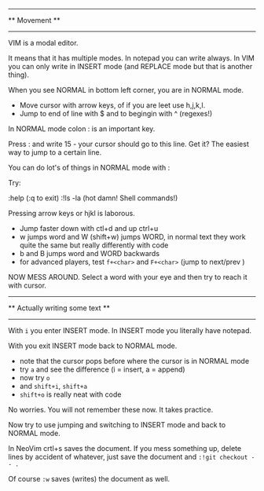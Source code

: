 ********************************
** Movement                   **
********************************

VIM is a modal editor.

It means that it has multiple modes. In notepad you can write always. In VIM you can only write in INSERT mode (and REPLACE mode but that is another thing).

When you see NORMAL in bottom left corner, you are in NORMAL mode.

- Move cursor with arrow keys, of if you are leet use h,j,k,l.
- Jump to end of line with $ and to begingin with ^ (regexes!)

In NORMAL mode colon : is an important key. 

Press : and write 15 - your cursor should go to this line. Get it? The easiest way to jump to a certain line.

You can do lot's of things in NORMAL mode with :

Try:

:help (:q to exit)
:!ls -la (hot damn! Shell commands!)

Pressing arrow keys or hjkl is laborous.

- Jump faster down with ctl+d and up ctrl+u
- w jumps word and W (shift+w) jumps WORD, in normal text they work quite the same but really differently with code
- b and B jumps word and WORD backwards
- for advanced players, test `f+<char>` and `F+<char>` (jump to next/prev <char>) 

NOW MESS AROUND. Select a word with your eye and then try to reach it with cursor.

********************************
** Actually writing some text **
********************************

With `i` you enter INSERT mode. In INSERT mode you literally have notepad.

With <ESC> you exit INSERT mode back to NORMAL mode.

- note that the cursor pops before where the cursor is in NORMAL mode 
- try `a` and see the difference (i = insert, a = append) 
- now try `o`
- and `shift+i`, `shift+a`
- `shift+o` is really neat with code

No worries. You will not remember these now. It takes practice.

Now try to use jumping and switching to INSERT mode and back to NORMAL mode.

In NeoVim crtl+s saves the document. If you mess something up, delete lines by accident of whatever, just save the document and `:!git checkout -- .`

Of course `:w` saves (writes) the document as well.




